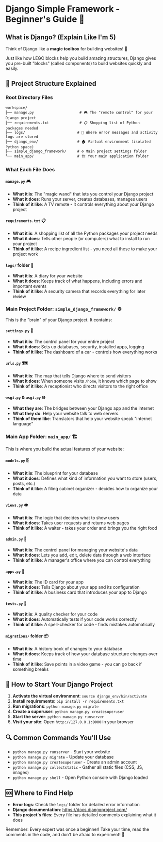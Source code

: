 # Django Simple Framework - Beginner's Guide 🚀

## What is Django? (Explain Like I'm 5)

Think of Django like a **magic toolbox** for building websites! 🧰

Just like how LEGO blocks help you build amazing structures, Django gives you pre-built "blocks" (called components) to build websites quickly and easily.

## 📁 Project Structure Explained

### Root Directory Files

```
workspace/
├── manage.py                     # 🎮 The "remote control" for your Django project
├── requirements.txt              # 📋 Shopping list of Python packages needed
├── logs/                        # 📝 Where error messages and activity logs are stored
├── django_env/                  # 🏠 Virtual environment (isolated Python space)
├── simple_django_framework/     # ⚙️ Main project settings folder
└── main_app/                    # 🏗️ Your main application folder
```

### What Each File Does

#### `manage.py` 🎮
- **What it is**: The "magic wand" that lets you control your Django project
- **What it does**: Runs your server, creates databases, manages users
- **Think of it like**: A TV remote - it controls everything about your Django project

#### `requirements.txt` 📋
- **What it is**: A shopping list of all the Python packages your project needs
- **What it does**: Tells other people (or computers) what to install to run your project
- **Think of it like**: A recipe ingredient list - you need all these to make your project work

#### `logs/` folder 📝
- **What it is**: A diary for your website
- **What it does**: Keeps track of what happens, including errors and important events
- **Think of it like**: A security camera that records everything for later review

### Main Project Folder: `simple_django_framework/` ⚙️

This is the "brain" of your Django project. It contains:

#### `settings.py` 🔧
- **What it is**: The control panel for your entire project
- **What it does**: Sets up databases, security, installed apps, logging
- **Think of it like**: The dashboard of a car - controls how everything works

#### `urls.py` 🗺️
- **What it is**: The map that tells Django where to send visitors
- **What it does**: When someone visits `/home`, it knows which page to show
- **Think of it like**: A receptionist who directs visitors to the right office

#### `wsgi.py` & `asgi.py` 🌐
- **What they are**: The bridges between your Django app and the internet
- **What they do**: Help your website talk to web servers
- **Think of them like**: Translators that help your website speak "internet language"

### Main App Folder: `main_app/` 🏗️

This is where you build the actual features of your website:

#### `models.py` 🗄️
- **What it is**: The blueprint for your database
- **What it does**: Defines what kind of information you want to store (users, posts, etc.)
- **Think of it like**: A filing cabinet organizer - decides how to organize your data

#### `views.py` 👁️
- **What it is**: The logic that decides what to show users
- **What it does**: Takes user requests and returns web pages
- **Think of it like**: A waiter - takes your order and brings you the right food

#### `admin.py` 👑
- **What it is**: The control panel for managing your website's data
- **What it does**: Lets you add, edit, delete data through a web interface
- **Think of it like**: A manager's office where you can control everything

#### `apps.py` 📱
- **What it is**: The ID card for your app
- **What it does**: Tells Django about your app and its configuration
- **Think of it like**: A business card that introduces your app to Django

#### `tests.py` 🧪
- **What it is**: A quality checker for your code
- **What it does**: Automatically tests if your code works correctly
- **Think of it like**: A spell-checker for code - finds mistakes automatically

#### `migrations/` folder 📦
- **What it is**: A history book of changes to your database
- **What it does**: Keeps track of how your database structure changes over time
- **Think of it like**: Save points in a video game - you can go back if something breaks

## 🚀 How to Start Your Django Project

1. **Activate the virtual environment**: `source django_env/bin/activate`
2. **Install requirements**: `pip install -r requirements.txt`
3. **Run migrations**: `python manage.py migrate`
4. **Create a superuser**: `python manage.py createsuperuser`
5. **Start the server**: `python manage.py runserver`
6. **Visit your site**: Open `http://127.0.0.1:8000` in your browser

## 🔍 Common Commands You'll Use

- `python manage.py runserver` - Start your website
- `python manage.py migrate` - Update your database
- `python manage.py createsuperuser` - Create an admin account
- `python manage.py collectstatic` - Gather all static files (CSS, JS, images)
- `python manage.py shell` - Open Python console with Django loaded

## 🆘 Where to Find Help

- **Error logs**: Check the `logs/` folder for detailed error information
- **Django documentation**: https://docs.djangoproject.com/
- **This project's files**: Every file has detailed comments explaining what it does

Remember: Every expert was once a beginner! Take your time, read the comments in the code, and don't be afraid to experiment! 🌟